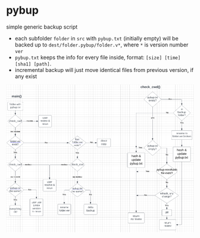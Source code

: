 # pybup
simple generic backup script

* each subfolder `folder` in `src` with `pybup.txt` (initially empty) will be backed up to `dest/folder.pybup/folder.v*`, where `*` is version number `ver`
* `pybup.txt` keeps the info for every file inside, format: `[size] [time] [sha1] [path]`.
* incremental backup will just move identical files from previous version, if any exist

![flowchart](pybup.png)
